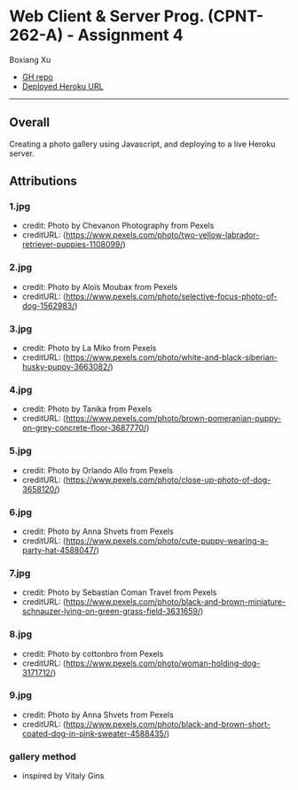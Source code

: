 # Web Client & Server Prog. (CPNT-262-A) - Assignment 4
Boxiang Xu
- [GH repo](https://github.com/Togepi-xbx/cpnt262-a4-2)
- [Deployed Heroku URL](https://cpnt262-a4-bx-2.herokuapp.com/)

---
## Overall
Creating a photo gallery using Javascript, and deploying to a live Heroku server.

## Attributions
### 1.jpg
- credit: Photo by Chevanon Photography from Pexels
- creditURL: (https://www.pexels.com/photo/two-yellow-labrador-retriever-puppies-1108099/)

### 2.jpg
- credit: Photo by Aloïs Moubax from Pexels
- creditURL: (https://www.pexels.com/photo/selective-focus-photo-of-dog-1562983/)

### 3.jpg
- credit: Photo by La Miko from Pexels
- creditURL: (https://www.pexels.com/photo/white-and-black-siberian-husky-puppy-3663082/)

### 4.jpg
- credit: Photo by Tanika from Pexels
- creditURL: (https://www.pexels.com/photo/brown-pomeranian-puppy-on-grey-concrete-floor-3687770/)

### 5.jpg
- credit: Photo by Orlando Allo from Pexels
- creditURL: (https://www.pexels.com/photo/close-up-photo-of-dog-3658120/)

### 6.jpg
- credit: Photo by Anna Shvets from Pexels
- creditURL: (https://www.pexels.com/photo/cute-puppy-wearing-a-party-hat-4588047/)

### 7.jpg
- credit: Photo by Sebastian Coman Travel from Pexels
- creditURL: (https://www.pexels.com/photo/black-and-brown-miniature-schnauzer-lying-on-green-grass-field-3631659/)

### 8.jpg
- credit: Photo by cottonbro from Pexels
- creditURL: (https://www.pexels.com/photo/woman-holding-dog-3171712/)

### 9.jpg
- credit: Photo by Anna Shvets from Pexels
- creditURL: (https://www.pexels.com/photo/black-and-brown-short-coated-dog-in-pink-sweater-4588435/)

### gallery method
- inspired by Vitaly Gins

